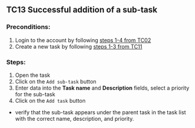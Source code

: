 ## TC13 Successful addition of a sub-task
### Preconditions:
1. Login to the account by following [steps 1-4 from TC02](TC02.md)
2. Create a new task by following [steps 1-3 from TC11](TC11.md)
### Steps:
1. Open the task
2. Click on the `Add sub-task` button
3. Enter data into the **Task name** and **Description** fields, select a priority for the sub-task
4. Click on the `Add task` button
* verify that the sub-task appears under the parent task in the task list with the correct name, description, and priority.